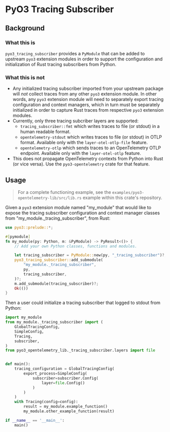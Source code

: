 # PyO3 Tracing Subscriber 

## Background

### What this is

`pyo3_tracing_subscriber` provides a `PyModule` that can be added to upstream `pyo3` extension modules in order to support the configuration and initialization of Rust tracing subscribers from Python.

### What this is not

* Any initialized tracing subscriber imported from your upstream package will _not_ collect traces from any other `pyo3` extension module. In other words, any `pyo3` extension module will need to separately export tracing configuration and context managers, which in turn must be separately initialized in order to capture Rust traces from respective `pyo3` extension modules.
* Currently, only three tracing subcriber layers are supported:
    * `tracing_subscriber::fmt` which writes traces to file (or stdout) in a human readable format.
    * `opentelemetry-stdout` which writes traces to file (or stdout) in OTLP format. Available only with the `layer-otel-otlp-file` feature.
    * `opentelemetry-otlp` which sends traces to an OpenTelemetry OTLP endpoint. Available only with the `layer-otel-otlp` feature.
* This does not propagate OpenTelemetry contexts from Python into Rust (or vice versa). Use the `pyo3-opentelemetry` crate for that feature.

## Usage

> For a complete functioning example, see the `examples/pyo3-opentelemetry-lib/src/lib.rs` example within this crate's repository.

Given a `pyo3` extension module named "my_module" that would like to expose the tracing subscriber configuration and context manager classes from "my_module._tracing_subscriber", from Rust:

```rs
use pyo3::prelude::*;

#[pymodule]
fn my_module(py: Python, m: &PyModule) -> PyResult<()> {
    // Add your own Python classes, functions and modules.

    let tracing_subscriber = PyModule::new(py, "_tracing_subscriber")?;
    pyo3_tracing_subscriber::add_submodule(
        "my_module._tracing_subscriber",
        py,
        tracing_subscriber,
    )?;
    m.add_submodule(tracing_subscriber)?;
    Ok(())
}
```

Then a user could initialize a tracing subscriber that logged to stdout from Python:

```py
import my_module
from my_module._tracing_subscriber import (
    GlobalTracingConfig,
    SimpleConfig,
    Tracing,
    subscriber,
)
from pyo3_opentelemetry_lib._tracing_subscriber.layers import file


def main():
    tracing_configuration = GlobalTracingConfig(
        export_process=SimpleConfig(
            subscriber=subscriber.Config(
                layer=file.Config()
            )
        )
    )
    with Tracing(config=config):
        result = my_module.example_function()
        my_module.other_example_function(result)

if __name__ == '__main__':
    main()
```

